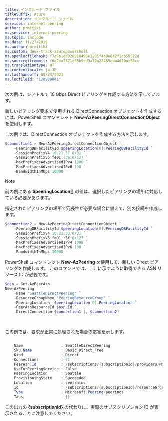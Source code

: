 ```yaml
---
title: インクルード ファイル
titleSuffix: Azure
description: インクルード ファイル
services: internet-peering
author: prmitiki
ms.service: internet-peering
ms.topic: include
ms.date: 11/27/2019
ms.author: prmitiki
ms.custom: devx-track-azurepowershell
ms.openlocfilehash: f7e9b1ed926918496e1205f4a9e642f1cb59522d
ms.sourcegitcommit: f6e2ea5571e35b9ed3a79a22485eba4d20ae36cc
ms.translationtype: HT
ms.contentlocale: ja-JP
ms.lasthandoff: 09/24/2021
ms.locfileid: "128909841"
---
```

次の例は、シアトルで 10 Gbps Direct ピアリングを作成する方法を示しています。

新しいピアリング要求で使用される DirectConnection オブジェクトを作成するには、PowerShell コマンドレット **New-AzPeeringDirectConnectionObject** を使用します。

この例では、DirectConnection オブジェクトを作成する方法を示します。

```powershell
$connection1 = New-AzPeeringDirectConnectionObject `
    -PeeringDBFacilityId $peeringLocation[0].PeeringDBFacilityId `
    -SessionPrefixV4 10.21.31.0/31 `
    -SessionPrefixV6 fe01::3e:0/127 `
    -MaxPrefixesAdvertisedIPv4 1000 `
    -MaxPrefixesAdvertisedIPv6 100 `
    -BandwidthInMbps 10000
```

> [!NOTE]
> 前の例にある  **$peeringLocation[]** の値は、選択したピアリングの場所に対応している必要があります。

指定されたピアリングの場所で冗長性が必要な場合に備えて、別の接続を作成します。

```powershell
$connection2 = New-AzPeeringDirectConnectionObject `
    -PeeringDBFacilityId $peeringLocation[0].PeeringDBFacilityId `
    -SessionPrefixV4 10.21.33.0/31 `
    -SessionPrefixV6 fe01::3f:0/127 `
    -MaxPrefixesAdvertisedIPv4 1000 `
    -MaxPrefixesAdvertisedIPv6 100 `
    -BandwidthInMbps 10000
```

PowerShell コマンドレット **New-AzPeering** を使用して、新しい Direct ピアリングを作成します。 このコマンドでは、ここに示すように取得できる ASN リソース ID が必要です。


```powershell
$asn = Get-AzPeerAsn
New-AzPeering `
    -Name "SeattleDirectPeering" `
    -ResourceGroupName "PeeringResourceGroup" `
    -PeeringLocation  $peeringLocation[0].PeeringLocation `
    -PeerAsnResourceId $asn.Id `
    -DirectConnection $connection1 [, $connection2]
```
&nbsp;

この例では、要求が正常に処理された場合の応答を示します。

```powershell

    Name                 : SeattleDirectPeering
    Sku.Name             : Basic_Direct_Free
    Kind                 : Direct
    Connections          : 71
    PeerAsn.Id           : /subscriptions/{subscriptionId}/providers/Microsoft.Peering/peerAsns/SeattleDirectPeering
    UseForPeeringService : False
    PeeringLocation      : Seattle
    ProvisioningState    : Succeeded
    Location             : centralus
    Id                   : /subscriptions/{subscriptionId}/resourceGroups/PeeringResourceGroup/providers/Microsoft.Peering/peerings/SeattleDirectPeering
    Type                 : Microsoft.Peering/peerings
    Tags                 : {}

```
この出力の **{subscriptionId}** の代わりに、実際のサブスクリプション ID が表示されることに注意してください。
